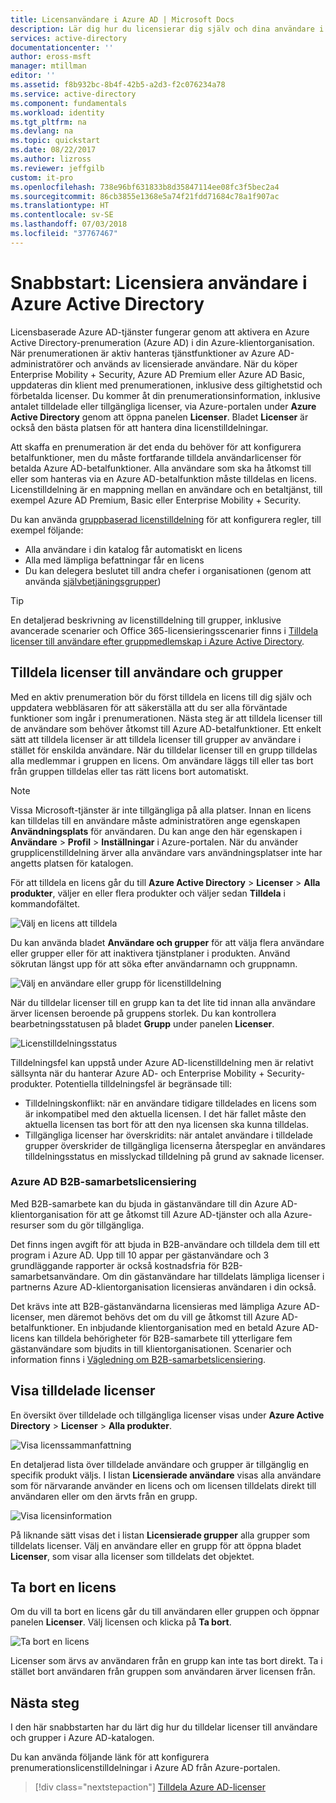 ```yaml
---
title: Licensanvändare i Azure AD | Microsoft Docs
description: Lär dig hur du licensierar dig själv och dina användare i Azure Active Directory.
services: active-directory
documentationcenter: ''
author: eross-msft
manager: mtillman
editor: ''
ms.assetid: f8b932bc-8b4f-42b5-a2d3-f2c076234a78
ms.service: active-directory
ms.component: fundamentals
ms.workload: identity
ms.tgt_pltfrm: na
ms.devlang: na
ms.topic: quickstart
ms.date: 08/22/2017
ms.author: lizross
ms.reviewer: jeffgilb
custom: it-pro
ms.openlocfilehash: 738e96bf631833b8d35847114ee08fc3f5bec2a4
ms.sourcegitcommit: 86cb3855e1368e5a74f21fdd71684c78a1f907ac
ms.translationtype: HT
ms.contentlocale: sv-SE
ms.lasthandoff: 07/03/2018
ms.locfileid: "37767467"
---
```

# <a name="quickstart-license-users-in-azure-active-directory"></a>Snabbstart: Licensiera användare i Azure Active Directory
Licensbaserade Azure AD-tjänster fungerar genom att aktivera en Azure Active Directory-prenumeration (Azure AD) i din Azure-klientorganisation. När prenumerationen är aktiv hanteras tjänstfunktioner av Azure AD-administratörer och används av licensierade användare. När du köper Enterprise Mobility + Security, Azure AD Premium eller Azure AD Basic, uppdateras din klient med prenumerationen, inklusive dess giltighetstid och förbetalda licenser. Du kommer åt din prenumerationsinformation, inklusive antalet tilldelade eller tillgängliga licenser, via Azure-portalen under **Azure Active Directory** genom att öppna panelen **Licenser**. Bladet **Licenser** är också den bästa platsen för att hantera dina licenstilldelningar.

Att skaffa en prenumeration är det enda du behöver för att konfigurera betalfunktioner, men du måste fortfarande tilldela användarlicenser för betalda Azure AD-betalfunktioner. Alla användare som ska ha åtkomst till eller som hanteras via en Azure AD-betalfunktion måste tilldelas en licens. Licenstilldelning är en mappning mellan en användare och en betaltjänst, till exempel Azure AD Premium, Basic eller Enterprise Mobility + Security.

Du kan använda [gruppbaserad licenstilldelning](active-directory-licensing-whatis-azure-portal.md) för att konfigurera regler, till exempel följande:
* Alla användare i din katalog får automatiskt en licens
* Alla med lämpliga befattningar får en licens
* Du kan delegera beslutet till andra chefer i organisationen (genom att använda [självbetjäningsgrupper](../users-groups-roles/groups-self-service-management.md))

> [!TIP]
> En detaljerad beskrivning av licenstilldelning till grupper, inklusive avancerade scenarier och Office 365-licensieringsscenarier finns i [Tilldela licenser till användare efter gruppmedlemskap i Azure Active Directory](../active-directory-licensing-group-assignment-azure-portal.md).

## <a name="assign-licenses-to-users-and-groups"></a>Tilldela licenser till användare och grupper
Med en aktiv prenumeration bör du först tilldela en licens till dig själv och uppdatera webbläsaren för att säkerställa att du ser alla förväntade funktioner som ingår i prenumerationen. Nästa steg är att tilldela licenser till de användare som behöver åtkomst till Azure AD-betalfunktioner. Ett enkelt sätt att tilldela licenser är att tilldela licenser till grupper av användare i stället för enskilda användare. När du tilldelar licenser till en grupp tilldelas alla medlemmar i gruppen en licens. Om användare läggs till eller tas bort från gruppen tilldelas eller tas rätt licens bort automatiskt. 

> [!NOTE]
> Vissa Microsoft-tjänster är inte tillgängliga på alla platser. Innan en licens kan tilldelas till en användare måste administratören ange egenskapen **Användningsplats** för användaren. Du kan ange den här egenskapen i **Användare** &gt; **Profil** &gt; **Inställningar** i Azure-portalen. När du använder grupplicenstilldelning ärver alla användare vars användningsplatser inte har angetts platsen för katalogen.

För att tilldela en licens går du till **Azure Active Directory** &gt; **Licenser** &gt; **Alla produkter**, väljer en eller flera produkter och väljer sedan **Tilldela** i kommandofältet.

![Välj en licens att tilldela](./media/license-users-groups/select-license-to-assign.png)

Du kan använda bladet **Användare och grupper** för att välja flera användare eller grupper eller för att inaktivera tjänstplaner i produkten. Använd sökrutan längst upp för att söka efter användarnamn och gruppnamn.

![Välj en användare eller grupp för licenstilldelning](./media/license-users-groups/select-user-for-license-assignment.png)

När du tilldelar licenser till en grupp kan ta det lite tid innan alla användare ärver licensen beroende på gruppens storlek. Du kan kontrollera bearbetningsstatusen på bladet **Grupp** under panelen **Licenser**.

![Licenstilldelningsstatus](./media/license-users-groups/license-assignment-status.png)

Tilldelningsfel kan uppstå under Azure AD-licenstilldelning men är relativt sällsynta när du hanterar Azure AD- och Enterprise Mobility + Security-produkter. Potentiella tilldelningsfel är begränsade till:
- Tilldelningskonflikt: när en användare tidigare tilldelades en licens som är inkompatibel med den aktuella licensen. I det här fallet måste den aktuella licensen tas bort för att den nya licensen ska kunna tilldelas.
- Tillgängliga licenser har överskridits: när antalet användare i tilldelade grupper överskrider de tillgängliga licenserna återspeglar en användares tilldelningsstatus en misslyckad tilldelning på grund av saknade licenser.

### <a name="azure-ad-b2b-collaboration-licensing"></a>Azure AD B2B-samarbetslicensiering

Med B2B-samarbete kan du bjuda in gästanvändare till din Azure AD-klientorganisation för att ge åtkomst till Azure AD-tjänster och alla Azure-resurser som du gör tillgängliga.  

Det finns ingen avgift för att bjuda in B2B-användare och tilldela dem till ett program i Azure AD. Upp till 10 appar per gästanvändare och 3 grundläggande rapporter är också kostnadsfria för B2B-samarbetsanvändare. Om din gästanvändare har tilldelats lämpliga licenser i partnerns Azure AD-klientorganisation licensieras användaren i din också.

Det krävs inte att B2B-gästanvändarna licensieras med lämpliga Azure AD-licenser, men däremot behövs det om du vill ge åtkomst till Azure AD-betalfunktioner. En inbjudande klientorganisation med en betald Azure AD-licens kan tilldela behörigheter för B2B-samarbete till ytterligare fem gästanvändare som bjudits in till klientorganisationen. Scenarier och information finns i [Vägledning om B2B-samarbetslicensiering](../b2b/licensing-guidance.md).

## <a name="view-assigned-licenses"></a>Visa tilldelade licenser

En översikt över tilldelade och tillgängliga licenser visas under **Azure Active Directory** &gt; **Licenser** &gt; **Alla produkter**.

![Visa licenssammanfattning](./media/license-users-groups/view-license-summary.png)

En detaljerad lista över tilldelade användare och grupper är tillgänglig en specifik produkt väljs. I listan **Licensierade användare** visas alla användare som för närvarande använder en licens och om licensen tilldelats direkt till användaren eller om den ärvts från en grupp.

![Visa licensinformation](./media/license-users-groups/view-license-detail.png)

På liknande sätt visas det i listan **Licensierade grupper** alla grupper som tilldelats licenser. Välj en användare eller en grupp för att öppna bladet **Licenser**, som visar alla licenser som tilldelats det objektet.

## <a name="remove-a-license"></a>Ta bort en licens

Om du vill ta bort en licens går du till användaren eller gruppen och öppnar panelen **Licenser**. Välj licensen och klicka på **Ta bort**.

![Ta bort en licens](./media/license-users-groups/remove-license.png)

Licenser som ärvs av användaren från en grupp kan inte tas bort direkt. Ta i stället bort användaren från gruppen som användaren ärver licensen från.


## <a name="next-steps"></a>Nästa steg
I den här snabbstarten har du lärt dig hur du tilldelar licenser till användare och grupper i Azure AD-katalogen. 

Du kan använda följande länk för att konfigurera prenumerationslicenstilldelningar i Azure AD från Azure-portalen.

> [!div class="nextstepaction"]
> [Tilldela Azure AD-licenser](https://aad.portal.azure.com/#blade/Microsoft_AAD_IAM/LicensesMenuBlade/Overview) 
